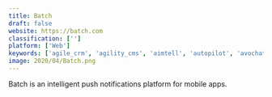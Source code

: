 ```yaml
---
title: Batch
draft: false 
website: https://batch.com
classification: ['']
platform: ['Web']
keywords: ['agile_crm', 'agility_cms', 'aimtell', 'autopilot', 'avochato', 'ceros', 'ez_texting', 'messagemedia', 'moengage', 'notificare', 'notifyvisitors', 'onesignal', 'pushcrew', 'salesforce_marketing_cloud', 'targeteveryone', 'textedly', 'wi-fi_alive', 'izooto']
image: 2020/04/Batch.png
---
```

Batch is an intelligent push notifications platform for mobile apps.